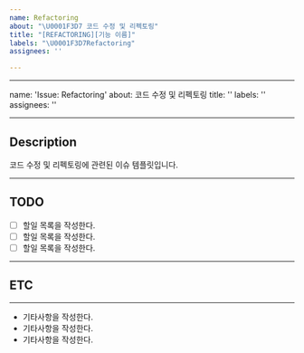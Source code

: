 ```yaml
---
name: Refactoring
about: "\U0001F3D7️ 코드 수정 및 리펙토링"
title: "[REFACTORING][기능 이름]"
labels: "\U0001F3D7️Refactoring"
assignees: ''

---
```


---
name: 'Issue: Refactoring'
about: 코드 수정 및 리펙토링
title: ''
labels: ''
assignees: ''

---

## Description
코드 수정 및 리펙토링에 관련된 이슈 템플릿입니다.


---

## TODO
- [ ]  할일 목록을 작성한다.
- [ ]  할일 목록을 작성한다.
- [ ]  할일 목록을 작성한다.

---

## ETC

---
* 기타사항을 작성한다.
* 기타사항을 작성한다.
* 기타사항을 작성한다.